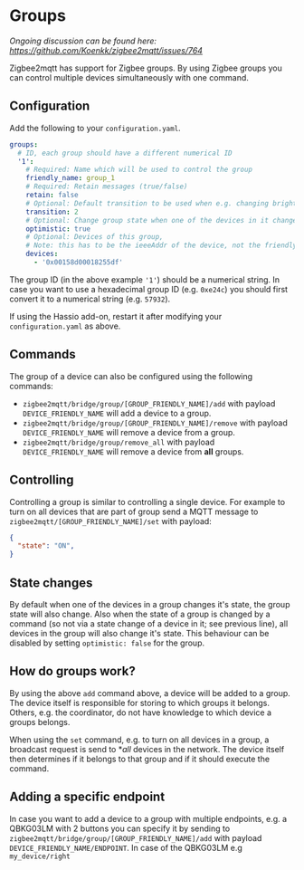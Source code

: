 ---
---
# Groups
*Ongoing discussion can be found here: https://github.com/Koenkk/zigbee2mqtt/issues/764*

Zigbee2mqtt has support for Zigbee groups. By using Zigbee groups you can control multiple devices simultaneously with one command.

## Configuration
Add the following to your `configuration.yaml`.

```yaml
groups:
  # ID, each group should have a different numerical ID
  '1':
    # Required: Name which will be used to control the group
    friendly_name: group_1
    # Required: Retain messages (true/false)
    retain: false
    # Optional: Default transition to be used when e.g. changing brightness (in seconds) (default: 0)
    transition: 2
    # Optional: Change group state when one of the devices in it changes state, see 'State changes' below (default: true)
    optimistic: true
    # Optional: Devices of this group,
    # Note: this has to be the ieeeAddr of the device, not the friendly_name! (default: empty)
    devices:
      - '0x00158d00018255df'
```

The group ID (in the above example `'1'`) should be a numerical string. In case you want to use a hexadecimal group ID (e.g. `0xe24c`) you should first convert it to a numerical string (e.g. `57932`).

If using the Hassio add-on, restart it after modifying your `configuration.yaml` as above.

## Commands
The group of a device can also be configured using the following commands:

- `zigbee2mqtt/bridge/group/[GROUP_FRIENDLY_NAME]/add` with payload `DEVICE_FRIENDLY_NAME` will add a device to a group.
- `zigbee2mqtt/bridge/group/[GROUP_FRIENDLY_NAME]/remove` with payload `DEVICE_FRIENDLY_NAME` will remove a device from a group.
- `zigbee2mqtt/bridge/group/remove_all` with payload `DEVICE_FRIENDLY_NAME` will remove a device from **all** groups.

## Controlling
Controlling a group is similar to controlling a single device. For example to turn on all devices that are part of group send a MQTT message to `zigbee2mqtt/[GROUP_FRIENDLY_NAME]/set` with payload:

```json
{
  "state": "ON",
}
```

## State changes
By default when one of the devices in a group changes it's state, the group state will also change. Also when the state of a group is changed by a command (so not via a state change of a device in it; see previous line), all devices in the group will also change it's state. This behaviour can be disabled by setting `optimistic: false` for the group.

## How do groups work?
By using the above `add` command above, a device will be added to a group. The device itself is responsible for storing to which groups it belongs. Others, e.g. the coordinator, do not have knowledge to which device a groups belongs.

When using the `set` command, e.g. to turn on all devices in a group, a broadcast request is send to **all* devices in the network. The device itself then determines if it belongs to that group and if it should execute the command.

## Adding a specific endpoint
In case you want to add a device to a group with multiple endpoints, e.g. a QBKG03LM with 2 buttons you can specify it by sending to `zigbee2mqtt/bridge/group/[GROUP_FRIENDLY_NAME]/add` with payload `DEVICE_FRIENDLY_NAME/ENDPOINT`. In case of the QBKG03LM e.g `my_device/right`